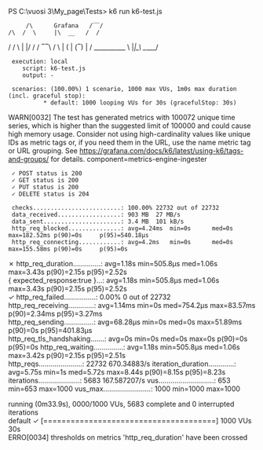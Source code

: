 PS C:\vuosi 3\My_page\Tests> k6 run k6-test.js

         /\      Grafana   /‾‾/  
    /\  /  \     |\  __   /  /   
   /  \/    \    | |/ /  /   ‾‾\ 
  /          \   |   (  |  (‾)  |
 / __________ \  |_|\_\  \_____/ 

     execution: local
        script: k6-test.js
        output: -

     scenarios: (100.00%) 1 scenario, 1000 max VUs, 1m0s max duration (incl. graceful stop):
              * default: 1000 looping VUs for 30s (gracefulStop: 30s)

WARN[0032] The test has generated metrics with 100072 unique time series, which is higher than the suggested limit of 100000 and could cause high memory usage. Consider not using high-cardinality values like unique IDs as metric tags or, if you need them in the URL, use the name metric tag or URL grouping. See https://grafana.com/docs/k6/latest/using-k6/tags-and-groups/ for details.  component=metrics-engine-ingester

     ✓ POST status is 200
     ✓ GET status is 200
     ✓ PUT status is 200
     ✓ DELETE status is 204

     checks.........................: 100.00% 22732 out of 22732
     data_received..................: 903 MB  27 MB/s
     data_sent......................: 3.4 MB  101 kB/s
     http_req_blocked...............: avg=4.24ms  min=0s      med=0s      max=182.52ms p(90)=0s     p(95)=540.18µs    
     http_req_connecting............: avg=4.2ms   min=0s      med=0s      max=155.58ms p(90)=0s     p(95)=0s
   ✗ http_req_duration..............: avg=1.18s   min=505.8µs med=1.06s   max=3.43s    p(90)=2.15s  p(95)=2.52s       
       { expected_response:true }...: avg=1.18s   min=505.8µs med=1.06s   max=3.43s    p(90)=2.15s  p(95)=2.52s       
   ✓ http_req_failed................: 0.00%   0 out of 22732
     http_req_receiving.............: avg=1.14ms  min=0s      med=754.2µs max=83.57ms  p(90)=2.34ms p(95)=3.27ms      
     http_req_sending...............: avg=68.28µs min=0s      med=0s      max=51.89ms  p(90)=0s     p(95)=401.83µs    
     http_req_tls_handshaking.......: avg=0s      min=0s      med=0s      max=0s       p(90)=0s     p(95)=0s
     http_req_waiting...............: avg=1.18s   min=505.8µs med=1.06s   max=3.42s    p(90)=2.15s  p(95)=2.51s       
     http_reqs......................: 22732   670.34883/s
     iteration_duration.............: avg=5.75s   min=1s      med=5.72s   max=8.44s    p(90)=8.15s  p(95)=8.23s       
     iterations.....................: 5683    167.587207/s
     vus............................: 653     min=653            max=1000
     vus_max........................: 1000    min=1000           max=1000

                                                                                                                      
running (0m33.9s), 0000/1000 VUs, 5683 complete and 0 interrupted iterations                                          
default ✓ [======================================] 1000 VUs  30s                                                      
ERRO[0034] thresholds on metrics 'http_req_duration' have been crossed